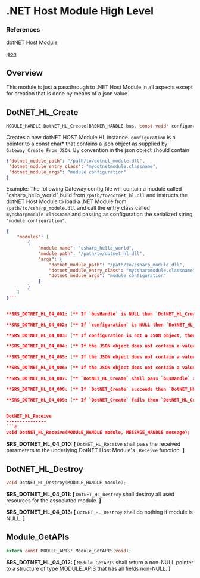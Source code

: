 .NET Host Module High Level 
===========================================



### References
[dotNET Host Module](./dotnet_bindings_requirements.md)

[json](http://www.json.org)


Overview
--------

This module is just a passthrough to .NET Host Module in all aspects except for creation that is done by means of a json value.

DotNET_HL_Create
-------------
```c
MODULE_HANDLE DotNET_HL_Create(BROKER_HANDLE bus, const void* configuration);
```
Creates a new dotNET HOST Module HL instance. `configuration` is a pointer to a const char* that contains a json object as supplied by `Gateway_Create_From_JSON`.
By convention in the json object should contain 
```json
{"dotnet_module_path": "/path/to/dotnet_module.dll",
 "dotnet_module_entry_class": "mydotnetmodule.classname",
 "dotnet_module_args": "module configuration"
}
``` 
Example:
The following Gateway config file will contain a module called "csharp_hello_world" build from `/path/to/dotnet_hl.dll` and instructs the dotNET Host Module to load a .NET Module from `/path/to/csharp_module.dll`
and call the entry class called `mycsharpmodule.classname` and passing as configuration the serialized string `"module configuration"`.
```json
{
    "modules": [
        {
            "module name": "csharp_hello_world",
            "module path": "/path/to/dotnet_hl.dll",
            "args": {
                "dotnet_module_path": "/path/to/csharp_module.dll",
                "dotnet_module_entry_class": "mycsharpmodule.classname",
                "dotnet_module_args": "module configuration"
            }
        }
    ]
}```


**SRS_DOTNET_HL_04_001: [** If `busHandle` is NULL then `DotNET_HL_Create` shall fail and return NULL. **]**

**SRS_DOTNET_HL_04_002: [** If `configuration` is NULL then `DotNET_HL_Create` shall fail and return NULL. **]**

**SRS_DOTNET_HL_04_003: [** If configuration is not a JSON object, then `DotNET_HL_Create` shall fail and return NULL. **]**

**SRS_DOTNET_HL_04_004: [** If the JSON object does not contain a value named "dotnet_module_path" then `DotNET_HL_Create` shall fail and return NULL. **]**

**SRS_DOTNET_HL_04_005: [** If the JSON object does not contain a value named "dotnet_module_entry_class" then `DotNET_HL_Create` shall fail and return NULL. **]**

**SRS_DOTNET_HL_04_006: [** If the JSON object does not contain a value named "dotnet_module_args" then `DotNET_HL_Create` shall fail and return NULL. **]**

**SRS_DOTNET_HL_04_007: [** `DotNET_HL_Create` shall pass `busHandle` and `const void* configuration` ( with `DOTNET_HOST_CONFIG`) to `DotNET_Create`. **]**

**SRS_DOTNET_HL_04_008: [** If `DotNET_Create` succeeds then `DotNET_HL_Create` shall succeed and return a non-NULL value. **]**

**SRS_DOTNET_HL_04_009: [** If `DotNET_Create` fails then `DotNET_HL_Create` shall fail and return NULL. **]**


DotNET_HL_Receive
---------------
```c
void DotNET_HL_Receive(MODULE_HANDLE module, MESSAGE_HANDLE message);
```
**SRS_DOTNET_HL_04_010: [** `DotNET_HL_Receive` shall pass the received parameters to the underlying DotNET Host Module's `_Receive` function. **]**

DotNET_HL_Destroy
--------------
```c
void DotNET_HL_Destroy(MODULE_HANDLE module);
```

**SRS_DOTNET_HL_04_011: [** `DotNET_HL_Destroy` shall destroy all used resources for the associated module. **]**

**SRS_DOTNET_HL_04_013: [** `DotNET_HL_Destroy` shall do nothing if module is NULL. **]**

Module_GetAPIs
--------------
```c
extern const MODULE_APIS* Module_GetAPIS(void);
```
**SRS_DOTNET_HL_04_012: [** `Module_GetAPIS` shall return a non-NULL pointer to a structure of type MODULE_APIS that has all fields non-NULL. **]**